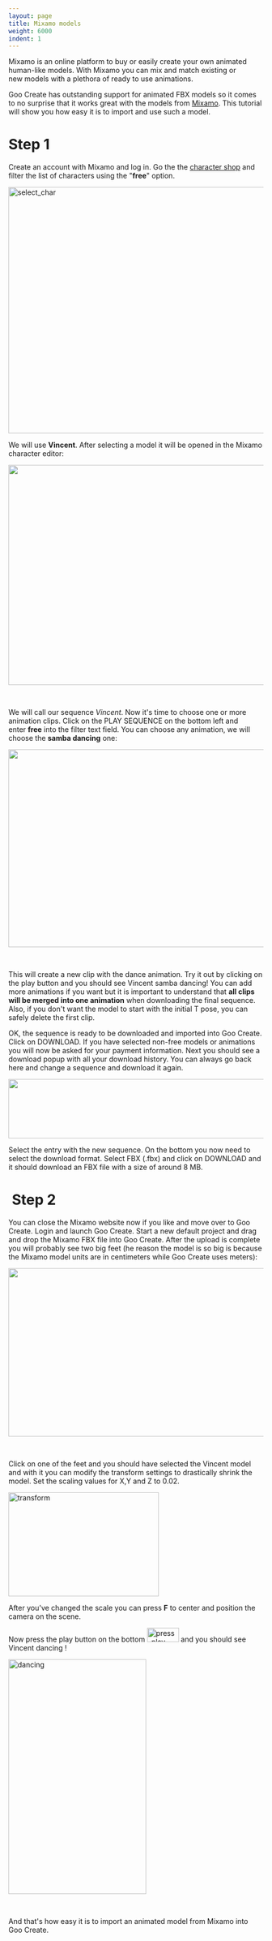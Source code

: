 ```yaml
---
layout: page
title: Mixamo models
weight: 6000
indent: 1
---
```

Mixamo is an online platform to buy or easily create your own animated human-like models. With Mixamo you can mix and match existing or new models with a plethora of ready to use animations.

Goo Create has outstanding support for animated FBX models so it comes to no surprise that it works great with the models from <a href="http://www.mixamo.com">Mixamo</a>. This tutorial will show you how easy it is to import and use such a model.
<h1>Step 1</h1>
Create an account with Mixamo and log in. Go the the <a href="https://www.mixamo.com/3d-characters">character shop</a> and filter the list of characters using the "<strong>free</strong>" option.

<a href="http://goocreate.com/wp-content/uploads/sites/3/2014/08/select_char.jpg"><img class="wp-image-966 aligncenter" src="http://goocreate.com/wp-content/uploads/sites/3/2014/08/select_char.jpg" alt="select_char" width="576" height="486" /></a>

We will use <strong>Vincent</strong>. After selecting a model it will be opened in the Mixamo character editor:

<a href="http://goocreate.com/wp-content/uploads/sites/3/2014/08/editor1.jpg"><img class="wp-image-975 aligncenter" src="http://goocreate.com/wp-content/uploads/sites/3/2014/08/editor1.jpg" alt="" width="572" height="434" /></a>

&nbsp;

We will call our sequence <em>Vincent</em>. Now it's time to choose one or more animation clips. Click on the PLAY SEQUENCE on the bottom left and enter <strong>free</strong> into the filter text field. You can choose any animation, we will choose the <strong>samba dancing</strong> one:

<a href="http://goocreate.com/wp-content/uploads/sites/3/2014/08/select_samba2.jpg"><img class="wp-image-977 aligncenter" src="http://goocreate.com/wp-content/uploads/sites/3/2014/08/select_samba2.jpg" alt="" width="573" height="390" /></a>

&nbsp;

This will create a new clip with the dance animation. Try it out by clicking on the play button and you should see Vincent samba dancing! You can add more animations if you want but it is important to understand that <strong>all clips will be merged into one animation</strong> when downloading the final sequence. Also, if you don't want the model to start with the initial T pose, you can safely delete the first clip.

OK, the sequence is ready to be downloaded and imported into Goo Create. Click on DOWNLOAD. If you have selected non-free models or animations you will now be asked for your payment information. Next you should see a download popup with all your download history. You can always go back here and change a sequence and download it again.

<a href="http://goocreate.com/wp-content/uploads/sites/3/2014/08/download1.jpg"><img class="wp-image-978 size-full aligncenter" src="http://goocreate.com/wp-content/uploads/sites/3/2014/08/download1.jpg" alt="" width="588" height="117" /></a>

Select the entry with the new sequence. On the bottom you now need to select the download format. Select FBX (.fbx) and click on DOWNLOAD and it should download an FBX file with a size of around 8 MB.
<h1> Step 2</h1>
You can close the Mixamo website now if you like and move over to Goo Create. Login and launch Goo Create. Start a new default project and drag and drop the Mixamo FBX file into Goo Create. After the upload is complete you will probably see two big feet (he reason the model is so big is because the Mixamo model units are in centimeters while Goo Create uses meters):

<a href="http://goocreate.com/wp-content/uploads/sites/3/2014/08/initial_import1.jpg"><img class="wp-image-979 aligncenter" src="http://goocreate.com/wp-content/uploads/sites/3/2014/08/initial_import1.jpg" alt="" width="588" height="332" /></a>

&nbsp;

Click on one of the feet and you should have selected the Vincent model and with it you can modify the transform settings to drastically shrink the model. Set the scaling values for X,Y and Z to 0.02.

<a href="http://goocreate.com/wp-content/uploads/sites/3/2014/08/transform.jpg"><img class="size-full wp-image-980 aligncenter" src="http://goocreate.com/wp-content/uploads/sites/3/2014/08/transform.jpg" alt="transform" width="297" height="205" /></a>

After you've changed the scale you can press <strong>F</strong> to center and position the camera on the scene.

Now press the play button on the bottom <a href="http://goolabs.wpengine.com/learn/wp-content/uploads/sites/2/2014/07/press_play.png"><img class="alignnone size-full wp-image-427" src="http://goolabs.wpengine.com/learn/wp-content/uploads/sites/2/2014/07/press_play.png" alt="press_play" width="63" height="28" /></a> and you should see Vincent dancing !

<a href="http://goocreate.com/wp-content/uploads/sites/3/2014/08/dancing.jpg"><img class="size-full wp-image-981 aligncenter" src="http://goocreate.com/wp-content/uploads/sites/3/2014/08/dancing.jpg" alt="dancing" width="272" height="463" /></a>

&nbsp;

And that's how easy it is to import an animated model from Mixamo into Goo Create.